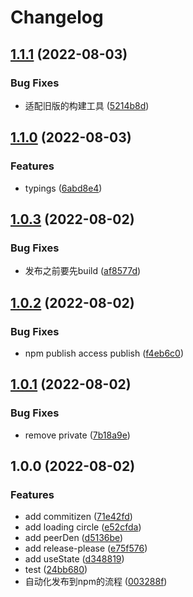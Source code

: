 # Changelog

## [1.1.1](https://github.com/sklme/vue2-stated-box/compare/v1.1.0...v1.1.1) (2022-08-03)


### Bug Fixes

* 适配旧版的构建工具 ([5214b8d](https://github.com/sklme/vue2-stated-box/commit/5214b8dd90121d1568ceff4387e17e5c0cf51e2f))

## [1.1.0](https://github.com/sklme/vue2-stated-box/compare/v1.0.3...v1.1.0) (2022-08-03)


### Features

* typings ([6abd8e4](https://github.com/sklme/vue2-stated-box/commit/6abd8e412fb07b1240eef4512321defdda4c3f31))

## [1.0.3](https://github.com/sklme/vue2-stated-box/compare/v1.0.2...v1.0.3) (2022-08-02)


### Bug Fixes

* 发布之前要先build ([af8577d](https://github.com/sklme/vue2-stated-box/commit/af8577db1c87061c8807029b0d2dc8f1f1e5c089))

## [1.0.2](https://github.com/sklme/vue2-stated-box/compare/v1.0.1...v1.0.2) (2022-08-02)


### Bug Fixes

* npm publish access publish ([f4eb6c0](https://github.com/sklme/vue2-stated-box/commit/f4eb6c07fdece2428f6939285efbc15bda288858))

## [1.0.1](https://github.com/sklme/vue2-stated-box/compare/v1.0.0...v1.0.1) (2022-08-02)


### Bug Fixes

* remove private ([7b18a9e](https://github.com/sklme/vue2-stated-box/commit/7b18a9e024a844e3de96ecc04d6600b1cf8fb754))

## 1.0.0 (2022-08-02)


### Features

* add commitizen ([71e42fd](https://github.com/sklme/vue2-stated-box/commit/71e42fd39e2f49c1b945e67fc8e433c82c4c367a))
* add loading circle ([e52cfda](https://github.com/sklme/vue2-stated-box/commit/e52cfdae7310cef5cc56f52e4bd1700894aab6a6))
* add peerDen ([d5136be](https://github.com/sklme/vue2-stated-box/commit/d5136be50a1492aa2987850acc61584ea344b31f))
* add release-please ([e75f576](https://github.com/sklme/vue2-stated-box/commit/e75f576b34e7dcc7578bd09057713e4a64c7a8e1))
* add useState ([d348819](https://github.com/sklme/vue2-stated-box/commit/d3488192c03dd685744130b6ed399d7bbf5765b7))
* test ([24bb680](https://github.com/sklme/vue2-stated-box/commit/24bb680e97497472018f2097009a9d5057e4b015))
* 自动化发布到npm的流程 ([003288f](https://github.com/sklme/vue2-stated-box/commit/003288f43c92fad28b773073bc8f2f57f0449395))
